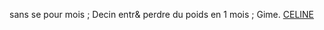 sans se pour mois ; Decin entr& perdre du poids en 1 mois ; Gime.
 <a href="http://www.burtonsvilledutchmarket.com/jpshoponline.asp?cheap=shop/jp/p/soabed138.html" title="CELINE">CELINE</a>